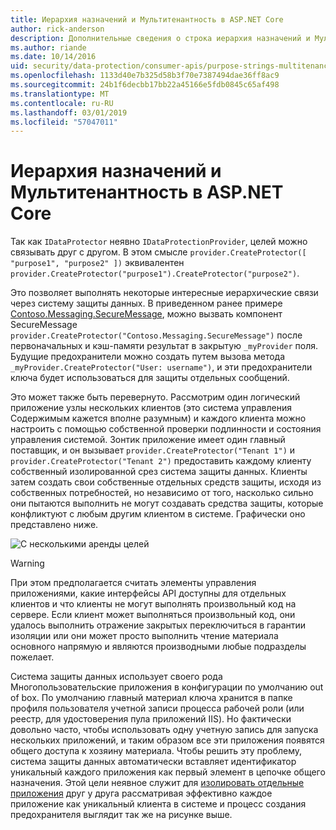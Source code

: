 ```yaml
---
title: Иерархия назначений и Мультитенантность в ASP.NET Core
author: rick-anderson
description: Дополнительные сведения о строка иерархия назначений и Мультитенантность по отношению к API защиты данных ASP.NET Core.
ms.author: riande
ms.date: 10/14/2016
uid: security/data-protection/consumer-apis/purpose-strings-multitenancy
ms.openlocfilehash: 1133d40e7b325d58b3f70e7387494dae36ff8ac9
ms.sourcegitcommit: 24b1f6decbb17bb22a45166e5fdb0845c65af498
ms.translationtype: MT
ms.contentlocale: ru-RU
ms.lasthandoff: 03/01/2019
ms.locfileid: "57047011"
---
```

# <a name="purpose-hierarchy-and-multi-tenancy-in-aspnet-core"></a>Иерархия назначений и Мультитенантность в ASP.NET Core

Так как `IDataProtector` неявно `IDataProtectionProvider`, целей можно связывать друг с другом. В этом смысле `provider.CreateProtector([ "purpose1", "purpose2" ])` эквивалентен `provider.CreateProtector("purpose1").CreateProtector("purpose2")`.

Это позволяет выполнять некоторые интересные иерархические связи через систему защиты данных. В приведенном ранее примере [Contoso.Messaging.SecureMessage](xref:security/data-protection/consumer-apis/purpose-strings#data-protection-contoso-purpose), можно вызвать компонент SecureMessage `provider.CreateProtector("Contoso.Messaging.SecureMessage")` после первоначальных и кэш-памяти результат в закрытую `_myProvider` поля. Будущие предохранители можно создать путем вызова метода `_myProvider.CreateProtector("User: username")`, и эти предохранители ключа будет использоваться для защиты отдельных сообщений.

Это может также быть перевернуто. Рассмотрим один логический приложение узлы нескольких клиентов (это система управления Содержимым кажется вполне разумным) и каждого клиента можно настроить с помощью собственной проверки подлинности и состояния управления системой. Зонтик приложение имеет один главный поставщик, и он вызывает `provider.CreateProtector("Tenant 1")` и `provider.CreateProtector("Tenant 2")` предоставить каждому клиенту собственный изолированной срез система защиты данных. Клиенты затем создать свои собственные отдельных средств защиты, исходя из собственных потребностей, но независимо от того, насколько сильно они пытаются выполнить не могут создавать средства защиты, которые конфликтуют с любым другим клиентом в системе. Графически оно представлено ниже.

![С несколькими аренды целей](purpose-strings-multitenancy/_static/purposes-multi-tenancy.png)

>[!WARNING]
> При этом предполагается считать элементы управления приложениями, какие интерфейсы API доступны для отдельных клиентов и что клиенты не могут выполнять произвольный код на сервере. Если клиент может выполняться произвольный код, они удалось выполнить отражение закрытых переключиться в гарантии изоляции или они может просто выполнить чтение материала основного напрямую и являются производными любые подразделы пожелает.

Система защиты данных использует своего рода Многопользовательские приложения в конфигурации по умолчанию out of box. По умолчанию главный материал ключа хранится в папке профиля пользователя учетной записи процесса рабочей роли (или реестр, для удостоверения пула приложений IIS). Но фактически довольно часто, чтобы использовать одну учетную запись для запуска нескольких приложений, и таким образом все эти приложения появятся общего доступа к хозяину материала. Чтобы решить эту проблему, система защиты данных автоматически вставляет идентификатор уникальный каждого приложения как первый элемент в цепочке общего назначения. Этой цели неявное служит для [изолировать отдельные приложения](xref:security/data-protection/configuration/overview#per-application-isolation) друг у друга рассматривая эффективно каждое приложение как уникальный клиента в системе и процесс создания предохранителя выглядит так же на рисунке выше.
